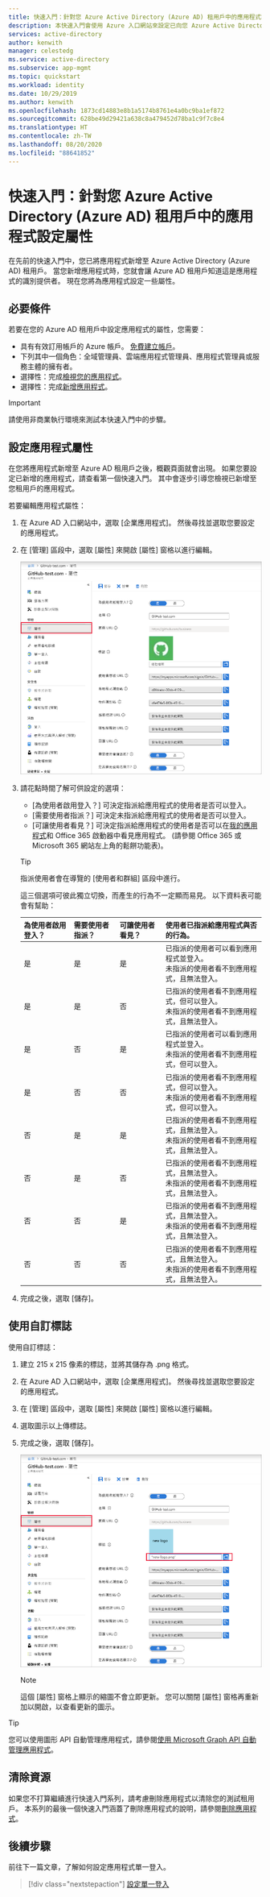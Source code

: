 ```yaml
---
title: 快速入門：針對您 Azure Active Directory (Azure AD) 租用戶中的應用程式設定屬性
description: 本快速入門會使用 Azure 入口網站來設定已向您 Azure Active Directory (Azure AD) 租用戶註冊的應用程式。
services: active-directory
author: kenwith
manager: celestedg
ms.service: active-directory
ms.subservice: app-mgmt
ms.topic: quickstart
ms.workload: identity
ms.date: 10/29/2019
ms.author: kenwith
ms.openlocfilehash: 1873cd14883e8b1a5174b8761e4a0bc9ba1ef872
ms.sourcegitcommit: 628be49d29421a638c8a479452d78ba1c9f7c8e4
ms.translationtype: HT
ms.contentlocale: zh-TW
ms.lasthandoff: 08/20/2020
ms.locfileid: "88641852"
---
```

# <a name="quickstart-configure-properties-for-an-application-in-your-azure-active-directory-azure-ad-tenant"></a>快速入門：針對您 Azure Active Directory (Azure AD) 租用戶中的應用程式設定屬性

在先前的快速入門中，您已將應用程式新增至 Azure Active Directory (Azure AD) 租用戶。 當您新增應用程式時，您就會讓 Azure AD 租用戶知道這是應用程式的識別提供者。 現在您將為應用程式設定一些屬性。
 
## <a name="prerequisites"></a>必要條件

若要在您的 Azure AD 租用戶中設定應用程式的屬性，您需要：

- 具有有效訂用帳戶的 Azure 帳戶。 [免費建立帳戶](https://azure.microsoft.com/free/?WT.mc_id=A261C142F)。
- 下列其中一個角色：全域管理員、雲端應用程式管理員、應用程式管理員或服務主體的擁有者。
- 選擇性：完成[檢視您的應用程式](view-applications-portal.md)。
- 選擇性：完成[新增應用程式](add-application-portal.md)。

>[!IMPORTANT]
>請使用非商業執行環境來測試本快速入門中的步驟。

## <a name="configure-app-properties"></a>設定應用程式屬性

在您將應用程式新增至 Azure AD 租用戶之後，概觀頁面就會出現。 如果您要設定已新增的應用程式，請查看第一個快速入門。 其中會逐步引導您檢視已新增至您租用戶的應用程式。 

若要編輯應用程式屬性：

1. 在 Azure AD 入口網站中，選取 [企業應用程式]。 然後尋找並選取您要設定的應用程式。
2. 在 [管理] 區段中，選取 [屬性] 來開啟 [屬性] 窗格以進行編輯。

    ![[屬性] 畫面的螢幕擷取畫面，其中顯示可編輯的應用程式屬性。](media/add-application-portal/edit-properties.png)

3. 請花點時間了解可供設定的選項：
    - [為使用者啟用登入？] 可決定指派給應用程式的使用者是否可以登入。
    - [需要使用者指派？] 可決定未指派給應用程式的使用者是否可以登入。
    - [可讓使用者看見？] 可決定指派給應用程式的使用者是否可以在[我的應用程式](https://myapps.microsoft.com)和 Office 365 啟動器中看見應用程式。 (請參閱 Office 365 或 Microsoft 365 網站左上角的鬆餅功能表)。
    
    > [!TIP]
    > 指派使用者會在導覽的 [使用者和群組] 區段中進行。

    這三個選項可彼此獨立切換，而產生的行為不一定顯而易見。 以下資料表可能會有幫助：
    
    | 為使用者啟用登入？ | 需要使用者指派？ | 可讓使用者看見？ | 使用者已指派給應用程式與否的行為。 |
    |---|---|---|---|
    | 是 | 是 | 是 | 已指派的使用者可以看到應用程式並登入。<br>未指派的使用者看不到應用程式，且無法登入。 |
    | 是 | 是 | 否  | 已指派的使用者看不到應用程式，但可以登入。<br>未指派的使用者看不到應用程式，且無法登入。 |
    | 是 | 否  | 是 | 已指派的使用者可以看到應用程式並登入。<br>未指派的使用者看不到應用程式，但可以登入。 |
    | 是 | 否  | 否  | 已指派的使用者看不到應用程式，但可以登入。<br>未指派的使用者看不到應用程式，但可以登入。 |
    | 否  | 是 | 是 | 已指派的使用者看不到應用程式，且無法登入。<br>未指派的使用者看不到應用程式，且無法登入。 |
    | 否  | 是 | 否  | 已指派的使用者看不到應用程式，且無法登入。<br>未指派的使用者看不到應用程式，且無法登入。 |
    | 否  | 否  | 是 | 已指派的使用者看不到應用程式，且無法登入。<br>未指派的使用者看不到應用程式，且無法登入。 |
    | 否  | 否  | 否  | 已指派的使用者看不到應用程式，且無法登入。<br>未指派的使用者看不到應用程式，且無法登入。 |

4. 完成之後，選取 [儲存]。

## <a name="use-a-custom-logo"></a>使用自訂標誌

使用自訂標誌：

1. 建立 215 x 215 像素的標誌，並將其儲存為 .png 格式。
2. 在 Azure AD 入口網站中，選取 [企業應用程式]。 然後尋找並選取您要設定的應用程式。
3. 在 [管理] 區段中，選取 [屬性] 來開啟 [屬性] 窗格以進行編輯。 
4. 選取圖示以上傳標誌。
5. 完成之後，選取 [儲存]。

    ![[屬性] 畫面的螢幕擷取畫面，其中會說明如何變更標誌。](media/add-application-portal/change-logo.png)

   > [!NOTE]
   > 這個 [屬性] 窗格上顯示的縮圖不會立即更新。 您可以關閉 [屬性] 窗格再重新加以開啟，以查看更新的圖示。


> [!TIP]
> 您可以使用圖形 API 自動管理應用程式，請參閱[使用 Microsoft Graph API 自動管理應用程式](https://docs.microsoft.com/graph/application-saml-sso-configure-api)。


## <a name="clean-up-resources"></a>清除資源

如果您不打算繼續進行快速入門系列，請考慮刪除應用程式以清除您的測試租用戶。 本系列的最後一個快速入門涵蓋了刪除應用程式的說明，請參閱[刪除應用程式](delete-application-portal.md)。

## <a name="next-steps"></a>後續步驟

前往下一篇文章，了解如何設定應用程式單一登入。
> [!div class="nextstepaction"]
> [設定單一登入](add-application-portal-setup-sso.md)
